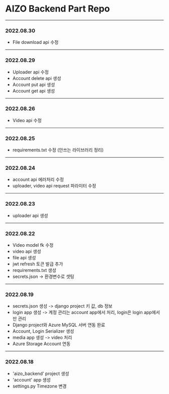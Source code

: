 # AIZO Backend Part Repo
---
### 2022.08.30
- File download api 수정
---

### 2022.08.29
- Uploader api 수정
- Account delete api 생성
- Account put api 생성
- Account get api 생성
---

### 2022.08.26
- Video api 수정
---

### 2022.08.25
- requirements.txt 수정 (안쓰는 라이브러리 정리)
- ---

### 2022.08.24
- account api 에러처리 수정
- uploader, video api request 파라미터 수정
---

### 2022.08.23
- uploader api 생성
---

### 2022.08.22
- Video model fk 수정
- video api 생성
- file api 생성
- jwt refresh 토큰 발급 추가
- requirements.txt 생성
- secrets.json -> 환경변수로 셋팅
---

### 2022.08.19
- secrets.json 생성 -> django project 키 값, db 정보
- login app 생성 -> 계정 관리는 account app에서 처리, login은 login app에서만 관리
- Django project와 Azure MySQL 서버 연동 완료
- Account, Login Serializer 생성
- media app 생성 -> video 처리
- Azure Storage Account 연동
---

### 2022.08.18
- 'aizo_backend' project 생성
- 'account' app 생성
- settings.py Timezone 변경
